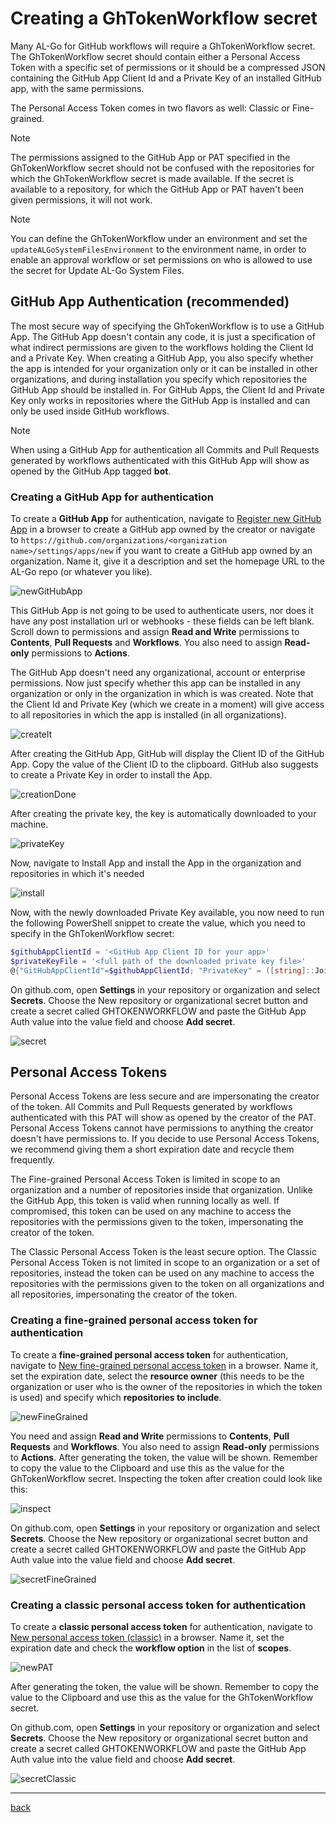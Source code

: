 # Creating a GhTokenWorkflow secret

Many AL-Go for GitHub workflows will require a GhTokenWorkflow secret. The GhTokenWorkflow secret should contain either a Personal Access Token with a specific set of permissions or it should be a compressed JSON containing the GitHub App Client Id and a Private Key of an installed GitHub app, with the same permissions.

The Personal Access Token comes in two flavors as well: Classic or Fine-grained.

> [!NOTE]
> The permissions assigned to the GitHub App or PAT specified in the GhTokenWorkflow secret should not be confused with the repositories for which the GhTokenWorkflow secret is made available.
> If the secret is available to a repository, for which the GitHub App or PAT haven't been given permissions, it will not work.

> [!NOTE]
> You can define the GhTokenWorkflow under an environment and set the `updateALGoSystemFilesEnvironment` to the environment name, in order to enable an approval workflow or set permissions on who is allowed to use the secret for Update AL-Go System Files.

## GitHub App Authentication (**recommended**)

The most secure way of specifying the GhTokenWorkflow is to use a GitHub App. The GitHub App doesn't contain any code, it is just a specification of what indirect permissions are given to the workflows holding the Client Id and a Private Key. When creating a GitHub App, you also specify whether the app is intended for your organization only or it can be installed in other organizations, and during installation you specify which repositories the GitHub App should be installed in. For GitHub Apps, the Client Id and Private Key only works in repositories where the GitHub App is installed and can only be used inside GitHub workflows.

> [!NOTE]
> When using a GitHub App for authentication all Commits and Pull Requests generated by workflows authenticated with this GitHub App will show as opened by the GitHub App tagged **bot**.

### Creating a GitHub App for authentication

To create a **GitHub App** for authentication, navigate to [Register new GitHub App](https://github.com/settings/apps/new) in a browser to create a GitHub app owned by the creator or navigate to `https://github.com/organizations/<organization name>/settings/apps/new` if you want to create a GitHub app owned by an organization. Name it, give it a description and set the homepage URL to the AL-Go repo (or whatever you like).

![newGitHubApp](https://github.com/user-attachments/assets/2470816f-18cb-447b-9446-238173b378e8)

This GitHub App is not going to be used to authenticate users, nor does it have any post installation url or webhooks - these fields can be left blank. Scroll down to permissions and assign **Read and Write** permissions to **Contents**, **Pull Requests** and **Workflows**. You also need to assign **Read-only** permissions to **Actions**.

The GitHub App doesn't need any organizational, account or enterprise permissions. Now just specify whether this app can be installed in any organization or only in the organization in which is was created. Note that the Client Id and Private Key (which we create in a moment) will give access to all repositories in which the app is installed (in all organizations).

![createIt](https://github.com/user-attachments/assets/eff17d7a-e4c5-4535-a1ba-da6cc1ea3102)

After creating the GitHub App, GitHub will display the Client ID of the GitHub App. Copy the value of the Client ID to the clipboard. GitHub also suggests to create a Private Key in order to install the App.

![creationDone](https://github.com/user-attachments/assets/7a65941b-e043-495c-bb91-f45eba7bab4b)

After creating the private key, the key is automatically downloaded to your machine.

![privateKey](https://github.com/user-attachments/assets/b7995a94-f423-4bdd-a524-33cef2fba3d2)

Now, navigate to Install App and install the App in the organization and repositories in which it's needed

![install](https://github.com/user-attachments/assets/1a165066-e334-48f3-a057-59b596f22e14)

Now, with the newly downloaded Private Key available, you now need to run the following PowerShell snippet to create the value, which you need to specify in the GhTokenWorkflow secret:

```powershell
$githubAppClientId = '<GitHub App Client ID for your app>'
$privateKeyFile = '<full path of the downloaded private key file>'
@{"GitHubAppClientId"=$githubAppClientId; "PrivateKey" = ([string]::Join('',[System.IO.File]::ReadAllLines($privateKeyFile))) } | ConvertTo-Json -Compress -Depth 99 | Set-Clipboard
```

On github.com, open **Settings** in your repository or organization and select **Secrets**. Choose the New repository or organizational secret button and create a secret called GHTOKENWORKFLOW and paste the GitHub App Auth value into the value field and choose **Add secret**.

![secret](https://github.com/user-attachments/assets/5f2c81c9-dc51-42ac-b98b-415a2f0893ab)

## Personal Access Tokens

Personal Access Tokens are less secure and are impersonating the creator of the token. All Commits and Pull Requests generated by workflows authenticated with this PAT will show as opened by the creator of the PAT. Personal Access Tokens cannot have permissions to anything the creator doesn't have permissions to. If you decide to use Personal Access Tokens, we recommend giving them a short expiration date and recycle them frequently.

The Fine-grained Personal Access Token is limited in scope to an organization and a number of repositories inside that organization. Unlike the GitHub App, this token is valid when running locally as well. If compromised, this token can be used on any machine to access the repositories with the permissions given to the token, impersonating the creator of the token.

The Classic Personal Access Token is the least secure option. The Classic Personal Access Token is not limited in scope to an organization or a set of repositories, instead the token can be used on any machine to access the repositories with the permissions given to the token on all organizations and all repositories, impersonating the creator of the token.

### Creating a fine-grained personal access token for authentication

To create a **fine-grained personal access token** for authentication, navigate to [New fine-grained personal access token](https://github.com/settings/personal-access-tokens/new) in a browser. Name it, set the expiration date, select the **resource owner** (this needs to be the organization or user who is the owner of the repositories in which the token is used) and specify which **repositories to include**.

![newFineGrained](https://github.com/user-attachments/assets/59471846-73d1-4bd8-be98-16edf5d38e62)

You need and assign **Read and Write** permissions to **Contents**, **Pull Requests** and **Workflows**. You also need to assign **Read-only** permissions to **Actions**. After generating the token, the value will be shown. Remember to copy the value to the Clipboard and use this as the value for the GhTokenWorkflow secret. Inspecting the token after creation could look like this:

![inspect](https://github.com/user-attachments/assets/ea6a8082-ef09-4078-8302-8c3b5200baa7)

On github.com, open **Settings** in your repository or organization and select **Secrets**. Choose the New repository or organizational secret button and create a secret called GHTOKENWORKFLOW and paste the GitHub App Auth value into the value field and choose **Add secret**.

![secretFineGrained](https://github.com/user-attachments/assets/6d07fe94-de28-4963-bbba-587aa2ef50de)

### Creating a classic personal access token for authentication

To create a **classic personal access token** for authentication, navigate to [New personal access token (classic)](https://github.com/settings/tokens/new) in a browser. Name it, set the expiration date and check the **workflow option** in the list of **scopes**.

![newPAT](https://github.com/user-attachments/assets/d43413c9-47ea-4dcc-ac4d-8da25e92206d)

After generating the token, the value will be shown. Remember to copy the value to the Clipboard and use this as the value for the GhTokenWorkflow secret.

On github.com, open **Settings** in your repository or organization and select **Secrets**. Choose the New repository or organizational secret button and create a secret called GHTOKENWORKFLOW and paste the GitHub App Auth value into the value field and choose **Add secret**.

![secretClassic](https://github.com/user-attachments/assets/6566e36d-c009-4600-bb28-914b040d68a5)

______________________________________________________________________

[back](../README.md)
